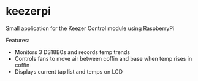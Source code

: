 # keezerpi
Small application for the Keezer Control module using RaspberryPi

Features:
* Monitors 3 DS18B0s and records temp trends
* Controls fans to move air between coffin and base when temp rises in coffin
* Displays current tap list and temps on LCD
